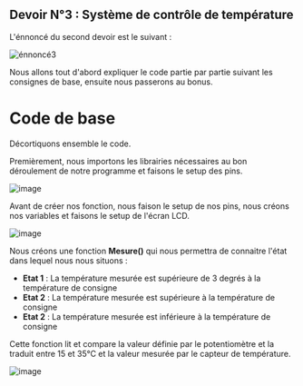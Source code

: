 ## Devoir N°3 : Système de contrôle de température
L'énnoncé du second devoir est le suivant : 

![énnoncé3](https://github.com/hepl-ledent/smartcities/assets/150011544/251c55c6-94b8-4d81-a900-0e482232a7f9)



Nous allons tout d'abord expliquer le code partie par partie suivant les consignes de base, ensuite nous passerons au bonus.

# Code de base

Décortiquons ensemble le code. 

Premièrement, nous importons les librairies nécessaires au bon déroulement de notre programme et faisons le setup des pins.

![image](https://github.com/hepl-ledent/smartcities/assets/150011544/71b6071d-e11b-433d-afa2-8fe4ba96e1d2)


Avant de créer nos fonction, nous faison le setup de nos pins, nous créons nos variables et faisons le setup de l'écran LCD.

![image](https://github.com/hepl-ledent/smartcities/assets/150011544/82017a30-0037-4d0f-8ab7-1a520ac6c07a)


Nous créons une fonction **Mesure()** qui nous permettra de connaitre l'état dans lequel nous nous situons : 
  - **Etat 1** : La température mesurée est supérieure de 3 degrés à la température de consigne
  - **Etat 2** : La température mesurée est supérieure à la température de consigne
  - **Etat 2** : La température mesurée est inférieure à la température de consigne

Cette fonction lit et compare la valeur définie par le potentiomètre et la traduit entre 15 et 35°C et la valeur mesurée par le capteur de température.

![image](https://github.com/hepl-ledent/smartcities/assets/150011544/b8f34c8b-5090-46fe-8e85-896bedd7e8c8)











